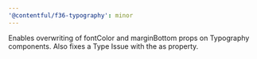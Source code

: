 ```yaml
---
'@contentful/f36-typography': minor
---
```


Enables overwriting of fontColor and marginBottom props on Typography components. Also fixes a Type Issue with the as property.
